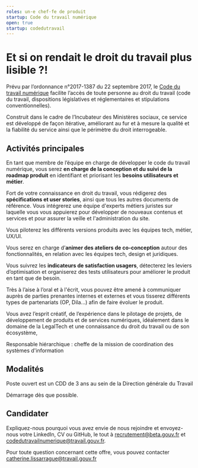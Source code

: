 ```yaml
---
roles: un·e chef·fe de produit
startup: Code du travail numérique
open: true
startup: codedutravail
---
```


# Et si on rendait le droit du travail plus lisible ?!

Prévu par l’ordonnance n°2017-1387 du 22 septembre 2017, le [Code du travail numérique](www.code.travail.gouv.fr) facilite l’accès de toute personne au droit du travail (code du travail, dispositions législatives et réglementaires et stipulations conventionnelles).    

Construit dans le cadre de l’Incubateur des Ministères sociaux, ce service est développé de façon itérative, améliorant au fur et à mesure la qualité et la fiabilité du service ainsi que le périmètre du droit interrogeable.

## Activités principales

En tant que membre de l’équipe en charge de développer le code du travail numérique, vous serez **en charge de la conception et du suivi de la roadmap produit** en identifiant et priorisant les **besoins utilisateurs et métier**.

Fort de votre connaissance en droit du travail, vous rédigerez des **spécifications et user stories**, ainsi que tous les autres documents de référence. Vous intégrerez une équipe d'experts métiers juristes sur laquelle vous vous appuierez pour développer de nouveaux contenus et services et pour assurer la veille et l'administration du site.

Vous piloterez les différents versions produits avec les équipes tech, métier, UX/UI.

Vous serez en charge d’**animer des ateliers de co-conception** autour des fonctionnalités, en relation avec les équipes tech, design et juridiques.

Vous suivrez les **indicateurs de satisfaction usagers**, détecterez les leviers d’optimisation et organiserez des tests utilisateurs pour améliorer le produit en tant que de besoin.

Très à l’aise à l’oral et à l'écrit, vous pouvez être amené à communiquer auprès de parties prenantes internes et externes et vous tisserez différents types de partenariats (OP, Dila...) afin de faire évoluer le produit.

Vous avez l’esprit créatif, de l’expérience dans le pilotage de projets, de développement de produits et de services numériques,   idéalement dans le domaine de la LegalTech et une connaissance du droit du travail ou de son écosystème,

Responsable hiérarchique : cheffe de la mission de coordination des systèmes d'information

## Modalités

Poste ouvert est un CDD de 3 ans au sein de la Direction générale du Travail

Démarrage dès que possible.

## Candidater

Expliquez-nous pourquoi vous avez envie de nous rejoindre et envoyez-nous votre LinkedIn, CV ou GitHub, le tout à [recrutement@beta.gouv.fr](mailto:recrutement@beta.gouv.fr) et [codedutravailnumerique@travail.gouv.fr](mailto:codedutravailnumerique@travail.gouv.fr).

Pour toute question concernant cette offre, vous pouvez contacter [catherine.lissarrague@travail.gouv.fr](mailto:catherine.lissarrague@travail.gouv.fr)
